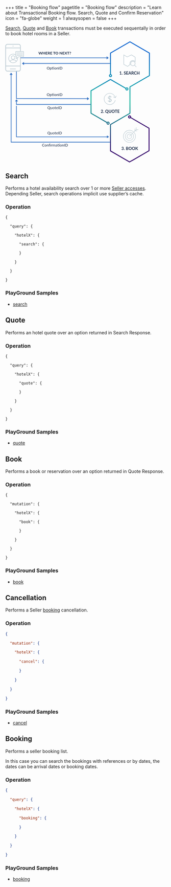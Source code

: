 +++
title = "Booking flow"
pagetitle = "Booking flow"
description = "Learn about Transactional Booking flow. Search, Quote and Confirm Reservation"
icon = "fa-globe"
weight = 1
alwaysopen = false
+++


[Search](#search), [Quote](#quote) and [Book](#book) transactions must be executed sequentally in order to book hotel rooms in a Seller.

<!-- {{< figure src="/images/booking_flow.png#center" alt="High Level HotelX Architecture" attr="" >}} -->

<svg class="booking_flow fade-in" width="90%" viewBox="73 33 490 412" version="1.1" xmlns="http://www.w3.org/2000/svg" xmlns:xlink="http://www.w3.org/1999/xlink">
    <defs>
        <linearGradient x1="7.7291646%" y1="49.9998493%" x2="92.3039729%" y2="49.9998493%" id="linearGradient-1">
            <stop stop-color="#0562CE" offset="0%"></stop>
            <stop stop-color="#0884BA" offset="20.3169256%"></stop>
            <stop stop-color="#0EB79B" offset="50.25%"></stop>
            <stop stop-color="#1D6986" offset="71.4900766%"></stop>
            <stop stop-color="#33006A" offset="100%"></stop>
        </linearGradient>
        <linearGradient x1="100%" y1="46.8285361%" x2="0%" y2="52.2535743%" id="linearGradient-2">
            <stop stop-color="#1D6986" offset="0%"></stop>
            <stop stop-color="#0EB79B" offset="54.2733543%"></stop>
            <stop stop-color="#0884BA" offset="100%"></stop>
        </linearGradient>
    </defs>
    <g id="Group-2" stroke="none" stroke-width="1" fill="none" fill-rule="evenodd" transform="translate(73.000000, 35.000000)">
        <g id="Group-5">
            <g id="Group-3" transform="translate(16.000000, 53.000000)" stroke-width="2" stroke-linecap="square">
                <polyline id="line-6" stroke="#B7C7CF" transform="translate(170.000000, 171.500000) rotate(90.000000) translate(-170.000000, -171.500000) " points="56.5 337.5 55 338.5 56.5 339 57.5 338 57.5 335 53.5 338 57.5 341 57.5 338 286.5 338 286.5 2"></polyline>
                <polyline id="line-6-1" stroke-opacity="0.5" stroke="#0469DE" transform="translate(170.000000, 171.500000) rotate(90.000000) translate(-170.000000, -171.500000) " points="56.5 337.5 55 338.5 56.5 339 57.5 338 57.5 335 53.5 338 57.5 341 57.5 338 286.5 338 286.5 2"></polyline>
                <polyline id="line-6-2" stroke-opacity="0.5" stroke="#0D4CB3" transform="translate(170.000000, 171.500000) rotate(90.000000) translate(-170.000000, -171.500000) " points="56.5 337.5 55 338.5 56.5 339 57.5 338 57.5 335 53.5 338 57.5 341 57.5 338 286.5 338 286.5 2"></polyline>
                <polyline id="line-5" stroke="#B7C7CF" transform="translate(177.250000, 219.250000) scale(-1, -1) translate(-177.250000, -219.250000) " points="24.5 168 23 169 24.5 169.5 25.5 168.5 25.5 166 21.5 168.5 25.5 171 25.5 168.5 333 168.5 333 272.5"></polyline>
                <polyline id="line-5-1" stroke-opacity="0.5" stroke="#0469DE" transform="translate(177.250000, 219.250000) scale(-1, -1) translate(-177.250000, -219.250000) " points="24.5 168 23 169 24.5 169.5 25.5 168.5 25.5 166 21.5 168.5 25.5 171 25.5 168.5 333 168.5 333 272.5"></polyline>
                <polyline id="line-5-2" stroke-opacity="0.5" stroke="#0D4CB3" transform="translate(177.250000, 219.250000) scale(-1, -1) translate(-177.250000, -219.250000) " points="24.5 168 23 169 24.5 169.5 25.5 168.5 25.5 166 21.5 168.5 25.5 171 25.5 168.5 333 168.5 333 272.5"></polyline>
                <polyline id="line-4" stroke="#B7C7CF" transform="translate(146.000000, 152.750000) rotate(90.000000) translate(-146.000000, -152.750000) " points="141.25 276.75 139.75 277.75 141.25 278.25 142.25 277.25 142.25 274.25 138.25 277.25 142.25 279.75 142.25 277.25 153.75 277.25 153.75 25.75"></polyline>
                <polyline id="line-4-1" stroke-opacity="0.5" stroke="#0469DE" transform="translate(146.000000, 152.750000) rotate(90.000000) translate(-146.000000, -152.750000) " points="141.25 276.75 139.75 277.75 141.25 278.25 142.25 277.25 142.25 274.25 138.25 277.25 142.25 279.75 142.25 277.25 153.75 277.25 153.75 25.75"></polyline>
                <polyline id="line-4-2" stroke-opacity="0.5" stroke="#0D4CB3" transform="translate(146.000000, 152.750000) rotate(90.000000) translate(-146.000000, -152.750000) " points="141.25 276.75 139.75 277.75 141.25 278.25 142.25 277.25 142.25 274.25 138.25 277.25 142.25 279.75 142.25 277.25 153.75 277.25 153.75 25.75"></polyline>
                <polyline id="line-3" stroke="#B7C7CF" transform="translate(143.750000, 97.000000) scale(-1, -1) translate(-143.750000, -97.000000) " points="24.5 52.5 23 53.5 24.5 54 25.5 53 25.5 50 21.5 53 25.5 56 25.5 53 266 53.5 266 144"></polyline>
                <polyline id="line-3-1" stroke-opacity="0.5" stroke="#0469DE" transform="translate(143.750000, 97.000000) scale(-1, -1) translate(-143.750000, -97.000000) " points="24.5 52.5 23 53.5 24.5 54 25.5 53 25.5 50 21.5 53 25.5 56 25.5 53 266 53.5 266 144"></polyline>
                <polyline id="line-3-2" stroke-opacity="0.5" stroke="#0D4CB3" transform="translate(143.750000, 97.000000) scale(-1, -1) translate(-143.750000, -97.000000) " points="24.5 52.5 23 53.5 24.5 54 25.5 53 25.5 50 21.5 53 25.5 56 25.5 53 266 53.5 266 144"></polyline>
                <polyline id="line-2" stroke="#B7C7CF" transform="translate(191.000000, 22.000000) scale(1, -1) translate(-191.000000, -22.000000) " points="45 21.5 43.5 22.5 45 23 46 22 46 19 42 22 46 25 46 22 340 22"></polyline>
                <polyline id="line-2-1" stroke-opacity="0.5" stroke="#0469DE" transform="translate(191.000000, 22.000000) scale(1, -1) translate(-191.000000, -22.000000) " points="45 21.5 43.5 22.5 45 23 46 22 46 19 42 22 46 25 46 22 340 22"></polyline>
                <polyline id="line-2-2" stroke-opacity="0.5" stroke="#0D4CB3" transform="translate(191.000000, 22.000000) scale(1, -1) translate(-191.000000, -22.000000) " points="45 21.5 43.5 22.5 45 23 46 22 46 19 42 22 46 25 46 22 340 22"></polyline>
                <polyline id="line-1" stroke="#B7C7CF" transform="translate(184.000000, 3.000000) scale(-1, -1) translate(-184.000000, -3.000000) " points="39 2.5 37.5 3.5 39 4 40 3 40 -8.8817842e-16 36 3 40 6 40 3 332 3"></polyline>
                <polyline id="line-1-1" stroke-opacity="0.5" stroke="#0469DE" transform="translate(184.000000, 3.000000) scale(-1, -1) translate(-184.000000, -3.000000) " points="39 2.5 37.5 3.5 39 4 40 3 40 -8.8817842e-16 36 3 40 6 40 3 332 3"></polyline>
                <polyline id="line-1-2" stroke-opacity="0.5" stroke="#0D4CB3" transform="translate(184.000000, 3.000000) scale(-1, -1) translate(-184.000000, -3.000000) " points="39 2.5 37.5 3.5 39 4 40 3 40 -8.8817842e-16 36 3 40 6 40 3 332 3"></polyline>
            </g>
            <g id="Group-8" transform="translate(0.000000, 9.000000)">
                <g id="Group-4">
                    <ellipse id="Oval" fill="#B7C7CF" cx="26.0102201" cy="7.36270023" rx="1.48191824" ry="1.47254005"></ellipse>
                    <path d="M45.1190926,0 L6.88090737,0 C3.08068717,0 3.49227053e-15,3.31207532 0,7.39772727 L0,85.6022727 C0,89.6879247 3.08068717,93 6.88090737,93 L45.1190926,93 C48.9193128,93 52,89.6879247 52,85.6022727 L52,7.39772727 C52,3.31207532 48.9193128,0 45.1190926,0 L45.1190926,0 Z M1.96597353,14.5101136 L50.0340265,14.5101136 L50.0340265,73.5334091 L1.96597353,73.5334091 L1.96597353,14.5101136 Z M45.1190926,90.8863636 L6.88090737,90.8863636 C4.16646437,90.8863636 1.96597353,88.5205956 1.96597353,85.6022727 L1.96597353,75.6470455 L50.0340265,75.6470455 L50.0340265,85.6022727 C50.0340265,88.5205956 47.8335356,90.8863636 45.1190926,90.8863636 L45.1190926,90.8863636 Z M50.0340265,12.3964773 L1.96597353,12.3964773 L1.96597353,7.39772727 C1.96597353,4.47940445 4.16646437,2.11363636 6.88090737,2.11363636 L45.1190926,2.11363636 C47.8335356,2.11363636 50.0340265,4.47940445 50.0340265,7.39772727 L50.0340265,12.3964773 Z" id="Shape" fill="#B7C7CF"></path>
                    <rect id="Rectangle-2" fill="#FFFFFF" x="47" y="25" width="10" height="18"></rect>
                    <rect id="Rectangle-path" fill="#B7C7CF" x="15.6981132" y="83.4439359" width="19.6226415" height="1.96338673"></rect>
                    <g id="Group" transform="translate(10.500000, 25.000000)" fill="#B7C7CF">
                        <path d="M15.8363636,14.2307692 C11.9757576,14.2307692 8.9030303,17.2307692 8.9030303,20.9230769 C8.9030303,24.6153846 12.0545455,27.6153846 15.8363636,27.6153846 C19.6181818,27.6153846 22.769697,24.6153846 22.769697,20.9230769 C22.769697,17.2307692 19.6969697,14.2307692 15.8363636,14.2307692 Z M15.8363636,26.1538462 C12.8424242,26.1538462 10.4787879,23.8461538 10.4787879,21 C10.4787879,18.1538462 12.9212121,15.8461538 15.8363636,15.8461538 C18.7515152,15.8461538 21.1939394,18.1538462 21.1939394,21 C21.1939394,23.8461538 18.830303,26.1538462 15.8363636,26.1538462 Z" id="Shape"></path>
                        <path d="M51.2121212,0 L24.5818182,0 C24.1090909,0 23.7939394,0.307692308 23.7939394,0.769230769 L23.7939394,10.6153846 C21.430303,9.23076923 18.6727273,8.53846154 15.8363636,8.53846154 C7.09090909,8.53846154 0,15.4615385 0,23.9230769 C0,32.5384615 7.16969697,39.3846154 15.8363636,39.3846154 C24.5818182,39.3846154 31.6727273,32.4615385 31.6727273,23.9230769 C31.6727273,23.2307692 31.5939394,22.4615385 31.5151515,21.7692308 L35.9272727,18.6153846 L51.2121212,18.6153846 C51.6848485,18.6153846 52,18.3076923 52,17.8461538 L52,0.769230769 C52,0.307692308 51.6848485,0 51.2121212,0 Z M6.14545455,34.1538462 C7.32727273,31.5384615 10.0060606,29.8461538 12.9212121,29.8461538 L18.7515152,29.8461538 C21.6666667,29.8461538 24.3454545,31.5384615 25.5272727,34.1538462 C22.8484848,36.5384615 19.4606061,37.8461538 15.8363636,37.8461538 C12.2121212,37.8461538 8.82424242,36.5384615 6.14545455,34.1538462 Z M30.0969697,23.9230769 C30.0969697,27.2307692 28.9151515,30.3846154 26.7090909,32.9230769 C25.1333333,30.0769231 22.1393939,28.2307692 18.7515152,28.2307692 L12.9212121,28.2307692 C9.53333333,28.2307692 6.53939394,30.0769231 4.96363636,32.9230769 C2.75757576,30.4615385 1.57575758,27.3076923 1.57575758,23.9230769 C1.57575758,16.2307692 7.95757576,10 15.8363636,10 C18.6727273,10 21.430303,10.8461538 23.7939394,12.3846154 L23.7939394,17.7692308 C23.7939394,18.2307692 24.1090909,18.5384615 24.5818182,18.5384615 L27.3393939,18.5384615 L25.2909091,24.5384615 C25.2121212,24.8461538 25.2909091,25.2307692 25.6060606,25.3846154 C25.8424242,25.6153846 26.2363636,25.6153846 26.5515152,25.3846154 L30.0969697,22.7692308 L30.0969697,23.9230769 Z M50.4242424,17.0769231 L35.6909091,17.0769231 C35.5333333,17.0769231 35.3757576,17.1538462 35.2181818,17.2307692 L27.5757576,22.7692308 L29.1515152,18.0769231 C29.230303,17.8461538 29.230303,17.6153846 29.0727273,17.3846154 C28.9151515,17.1538462 28.6787879,17.0769231 28.4424242,17.0769231 L25.369697,17.0769231 L25.369697,1.53846154 L50.4242424,1.53846154 L50.4242424,17.0769231 Z" id="Shape"></path>
                        <path d="M27.8121212,5.69230769 L48.0606061,5.69230769 C48.5333333,5.69230769 48.8484848,5.38461538 48.8484848,4.92307692 C48.8484848,4.46153846 48.5333333,4.15384615 48.0606061,4.15384615 L27.8121212,4.15384615 C27.3393939,4.15384615 27.0242424,4.46153846 27.0242424,4.92307692 C27.0242424,5.38461538 27.3393939,5.69230769 27.8121212,5.69230769 Z" id="Shape"></path>
                        <path d="M27.8121212,9.92307692 L48.0606061,9.92307692 C48.5333333,9.92307692 48.8484848,9.61538462 48.8484848,9.15384615 C48.8484848,8.69230769 48.5333333,8.38461538 48.0606061,8.38461538 L27.8121212,8.38461538 C27.3393939,8.38461538 27.0242424,8.69230769 27.0242424,9.15384615 C27.0242424,9.53846154 27.3393939,9.92307692 27.8121212,9.92307692 Z" id="Shape"></path>
                        <path d="M27.8121212,14.1538462 L48.0606061,14.1538462 C48.5333333,14.1538462 48.8484848,13.8461538 48.8484848,13.3846154 C48.8484848,12.9230769 48.5333333,12.6153846 48.0606061,12.6153846 L27.8121212,12.6153846 C27.3393939,12.6153846 27.0242424,12.9230769 27.0242424,13.3846154 C27.0242424,13.7692308 27.3393939,14.1538462 27.8121212,14.1538462 Z" id="Shape"></path>
                    </g>
                </g>
            </g>
            <text id="1.-SEARCH" font-family="Lato-Bold, Lato" font-size="14" font-weight="bold" fill="#182945">
                <tspan x="386" y="112">1. SEARCH</tspan>
            </text>
            <text id="2.-QUOTE" font-family="Lato-Bold, Lato" font-size="14" font-weight="bold" fill="#182945">
                <tspan x="323" y="242">2. QUOTE</tspan>
            </text>
            <text id="3.-BOOK" font-family="Lato-Bold, Lato" font-size="14" font-weight="bold" fill="#182945">
                <tspan x="393" y="367">3. BOOK</tspan>
            </text>
            <g id="shutterstock_758297944-[Converted].eps" transform="translate(389.000000, 205.000000) scale(-1, 1) rotate(90.000000) translate(-389.000000, -205.000000) translate(184.000000, 104.000000)">
                <g id="Group">
                    <g id="Layer_2">
                        <g id="XMLID_2_">
                            <g id="Group-12" transform="translate(-0.000000, 62.000000)">
                                <path d="M409.591211,70.3553134 L371.938434,5.21507575 C371.668331,4.74748104 371.1687,4.45893942 370.627282,4.45893942 L281.425332,4.45893942 C280.883914,4.45893942 280.384284,4.74748104 280.11418,5.21507575 L242.462009,70.3553134 L154.133959,70.3553134 C153.593146,70.3553134 153.093516,70.643855 152.822806,71.1114497 L115.17003,136.252292 L40.7389808,136.252292 L3.52345643,71.8675861 L40.7389808,7.48348474 L111.137253,7.48348474 C111.784653,9.5758652 113.739572,11.100236 116.043929,11.100236 C118.875775,11.100236 121.178922,8.79916196 121.178922,5.97121208 C121.178922,3.1432622 118.87517,0.842188112 116.043929,0.842188112 C113.739572,0.842188112 111.784653,2.36716387 111.137253,4.45893942 L39.8650812,4.45893942 C39.3242688,4.45893942 38.8240325,4.74748104 38.5539291,5.21507575 L0.46450517,71.1114497 C0.19379616,71.5790444 0.19379616,72.1561277 0.46450517,72.6237224 L38.5539291,138.520701 C38.8240325,138.988296 39.3242688,139.276838 39.8650812,139.276838 L116.044535,139.276838 C116.585347,139.276838 117.084978,138.988296 117.355687,138.520701 L155.008464,73.3798587 L243.336514,73.3798587 C243.877326,73.3798587 244.376957,73.0913171 244.647666,72.6237224 L282.299838,7.48348474 L369.753383,7.48348474 L407.40616,72.6237224 C407.676263,73.0913171 406.864742,73.3798587 407.40616,73.3798587 L409.591211,70.3553134 Z M116.043929,3.86673344 C117.205495,3.86673344 118.150857,4.81099649 118.150857,5.97121208 C118.150857,7.13142767 117.205495,8.07569072 116.043929,8.07569072 C115.477075,8.07569072 114.964121,7.84884982 114.585007,7.48348474 C114.18712,7.10057731 113.937001,6.56523278 113.937001,5.97121208 C113.937001,5.37719138 114.18712,4.84184685 114.585007,4.45893942 C114.964121,4.09417925 115.477075,3.86673344 116.043929,3.86673344 Z" id="XMLID_55_" fill="url(#linearGradient-1)"></path>
                                <path d="M399.641595,82.2889594 L369.148375,135.041869 L294.717326,135.041869 L259.514254,74.1384147 C260.363929,73.2225824 260.888996,72.0018759 260.888996,70.657163 C260.888996,67.8292131 258.585244,65.5281391 255.754003,65.5281391 C252.922762,65.5281391 250.61901,67.8292131 250.61901,70.657163 C250.61901,73.4857178 252.922762,75.786187 255.754003,75.786187 C256.14644,75.786187 256.526765,75.7377943 256.894372,75.6543168 L292.53288,137.309673 C292.802984,137.777268 293.302614,138.06581 293.844032,138.06581 L370.02288,138.06581 C370.564298,138.06581 371.063929,137.777268 371.334032,137.309673 L402.261477,83.8042567 L409.394387,70.6577679 L407.274742,68.5532893 L399.641595,82.2889594 Z M255.753397,72.7622466 C255.5487,72.7622466 255.354904,72.7241373 255.16777,72.6696955 C254.292053,72.4144239 253.64647,71.6141292 253.64647,70.6577679 C253.64647,69.4975523 254.591832,68.5532893 255.753397,68.5532893 C256.914963,68.5532893 257.860325,69.4975523 257.860325,70.6577679 C257.860325,70.8319817 257.833072,70.9989366 257.792496,71.1610523 C257.564786,72.0780944 256.740547,72.7622466 255.753397,72.7622466 Z" id="XMLID_59_" fill="#33006A"></path>
                            </g>
                            <path d="M157.400635,120.013354 C156.520679,120.93463 155.976233,122.178323 155.976233,123.549652 C155.976233,126.378207 158.279985,128.678676 161.111226,128.678676 C163.942467,128.678676 166.246219,126.377602 166.246219,123.549652 C166.246219,120.721702 163.942467,118.420628 161.111226,118.420628 C160.744225,118.420628 160.386913,118.460552 160.041713,118.534351 L130.815436,67.971817 L168.03096,3.58711076 L242.462009,3.58711076 L272.954018,56.3400206 C272.104343,57.2558529 271.579276,58.4765594 271.579276,59.8206673 C271.579276,62.6492221 273.883028,64.9496913 276.714269,64.9496913 C279.546115,64.9496913 281.849261,62.6486172 281.849261,59.8206673 C281.849261,56.9927174 279.54551,54.6916434 276.714269,54.6916434 C276.322437,54.6916434 275.941507,54.7400361 275.5739,54.8235135 L244.647061,1.31870176 C244.376352,0.851107055 243.876721,0.562565431 243.335908,0.562565431 L167.156455,0.562565431 C166.615643,0.562565431 166.116012,0.851107055 165.845303,1.31870176 L127.755879,67.2156807 C127.48517,67.6832754 127.48517,68.2603586 127.755879,68.7279533 L157.400635,120.013354 Z M161.111226,121.445173 C161.35226,121.445173 161.57997,121.494171 161.795569,121.568575 C162.620414,121.854697 163.218154,122.629585 163.218154,123.549652 C163.218154,124.710473 162.272792,125.654131 161.111226,125.654131 C159.94966,125.654131 159.004298,124.709868 159.004298,123.549652 C159.004298,123.341563 159.043663,123.144363 159.100591,122.954422 C159.359188,122.084562 160.157991,121.445173 161.111226,121.445173 Z M276.714269,57.7161887 C276.918966,57.7161887 277.112762,57.754298 277.299897,57.8093447 C278.175613,58.0646163 278.821802,58.864911 278.821802,59.8206673 C278.821802,60.9808829 277.87644,61.925146 276.714874,61.925146 C275.553309,61.925146 274.607947,60.9808829 274.607947,59.8206673 C274.607947,59.6464535 274.635199,59.4794986 274.67517,59.317383 C274.90288,58.4003408 275.72712,57.7161887 276.714269,57.7161887 Z" id="XMLID_51_" fill="url(#linearGradient-2)"></path>
                        </g>
                        <g id="XMLID_8738_" transform="translate(317.003260, 136.952906) scale(1, -1) rotate(270.000000) translate(-317.003260, -136.952906) translate(290.503260, 110.952906)" fill="#B7C7CF">
                            <g id="XMLID_8739_">
                                <path d="M36.8648744,17.4522315 C39.8269276,20.9213849 41.6207533,25.4146495 41.6207533,30.3210669 C41.6207533,41.2747603 32.6988626,50.1868855 21.7312112,50.1868855 C10.764771,50.1868855 1.84227474,41.2753652 1.84227474,30.3210669 C1.84227474,19.3667686 10.7641654,10.4546434 21.7312112,10.4546434 C26.6433383,10.4546434 31.1418316,12.2457791 34.6150222,15.2043894 L35.5167799,14.3042847 C31.8104284,11.1164139 26.9939882,9.18372944 21.7306056,9.18372944 C10.0616544,9.18372944 0.568670606,18.665679 0.568670606,30.3210669 C0.568670606,41.9764548 10.06226,51.4577995 21.7306056,51.4577995 C33.3989513,51.4577995 42.8925406,41.9758499 42.8925406,30.3210669 C42.8925406,25.0644071 40.9570015,20.2529604 37.7660266,16.5509169 L36.8648744,17.4522315 Z" id="XMLID_8748_"></path>
                                <path d="M35.0964845,30.3210669 C35.0964845,37.6816004 29.1009158,43.6702002 21.7312112,43.6702002 C14.3615066,43.6702002 8.36593796,37.6816004 8.36593796,30.3210669 C8.36593796,22.9593236 14.3615066,16.9707238 21.7312112,16.9707238 C24.844062,16.9707238 27.7037666,18.0480669 29.9778434,19.8361781 L30.889291,18.9257899 C28.3796307,16.909628 25.1959232,15.699205 21.7312112,15.699205 C13.6602068,15.699205 7.09293944,22.2588389 7.09293944,30.3210669 C7.09293944,38.3832949 13.6602068,44.9423239 21.7312112,44.9423239 C29.8028213,44.9423239 36.3700886,38.3832949 36.3700886,30.3210669 C36.3700886,26.8609871 35.158257,23.6797703 33.1397489,21.1730271 L32.2283013,22.0834153 C34.0184934,24.3548488 35.0964845,27.2118343 35.0964845,30.3210669 Z" id="XMLID_8747_"></path>
                                <path d="M13.3779911,30.3210669 C13.3779911,34.9214004 17.1255244,38.6645777 21.7312112,38.6645777 C26.3375037,38.6645777 30.0850369,34.9214004 30.0850369,30.3210669 C30.0850369,28.5940515 29.5563368,26.9874131 28.6533678,25.6541935 L27.7285968,26.5778896 C28.4111226,27.6649112 28.8120384,28.9448988 28.8120384,30.3210669 C28.8120384,34.2203108 25.6362038,37.3924539 21.7318168,37.3924539 C17.8286411,37.3924539 14.6515953,34.2203108 14.6515953,30.3210669 C14.6515953,26.4212182 17.8286411,23.249075 21.7318168,23.249075 C23.1083752,23.249075 24.3910635,23.6495248 25.4793501,24.3306524 L26.4041211,23.4075612 C25.0693501,22.5050369 23.4614476,21.9775562 21.7318168,21.9775562 C17.1249188,21.9769513 13.3779911,25.7201286 13.3779911,30.3210669 Z" id="XMLID_8746_"></path>
                                <g id="XMLID_8744_" transform="translate(43.604136, 0.000000)">
                                    <polygon id="XMLID_8745_" points="8.33626292 8.31205547 0.217415066 8.31205547 0.217415066 0.0907363599 1.4910192 0.0907363599 1.4910192 7.04053662 8.33626292 7.04053662"></polygon>
                                </g>
                                <g id="XMLID_8742_" transform="translate(39.364845, 4.234363)">
                                    <polygon id="XMLID_8743_" points="8.38471196 8.26366275 0.265864106 8.26366275 0.265864106 0.0423436346 1.53886263 0.0423436346 1.53886263 6.99214389 8.38471196 6.99214389"></polygon>
                                </g>
                                <g id="XMLID_8740_" transform="translate(21.196455, 7.258909)">
                                    <polyline id="XMLID_8741_" points="22.5857146 0.132625889 23.4858519 1.03171687 0.983705188 23.5077083 0.0835679321 22.6086173"></polyline>
                                </g>
                            </g>
                        </g>
                        <g id="XMLID_23_" transform="translate(66.921993, 134.452906) rotate(270.000000) translate(-66.921993, -134.452906) translate(45.421993, 113.452906)" stroke="#B7C7CF">
                            <g id="shutterstock_743161702" transform="translate(21.500000, 21.000000) scale(-1, 1) translate(-21.500000, -21.000000) translate(0.000000, -0.000000)">
                                <g id="Group-25" transform="translate(0.000000, 0.000000)">
                                    <path d="M30.6482008,18.884332 C33.9191609,18.884332 36.8165547,20.4526205 38.6534766,22.8707192 L38.6534766,7.80005306 L26.1323737,1.42108547e-14 L11.5587788,6.9788971 L0.0639218905,1.42108547e-14 L0.0639218905,32.0211029 L12.9956028,39 L20.7956558,32.8419936 L21.4147729,32.9275583 C20.8862616,31.7049778 20.5903005,30.3586269 20.5903005,28.9420997 C20.5903005,23.3872913 25.0933925,18.884332 30.6482008,18.884332" id="Fill-30" stroke-width="1.5" fill="#FFFFFF"></path>
                                    <path d="M37.0029611,34.5531398 C39.8843215,31.2509222 39.6296858,26.2591344 36.4272578,23.2672565 C33.2248298,20.2753786 28.2272729,20.3602898 25.1283312,23.4592315 C22.0293896,26.5581731 21.9444784,31.55573 24.9363563,34.758158 C27.9282342,37.9605861 32.920022,38.2152217 36.2222396,35.3338613 L42.040408,41.1520298 L42.8211295,40.3713083 L37.0029611,34.5531398 Z M25.8963009,34.1779521 C23.884173,32.1660971 23.2821331,29.1402423 24.3709259,26.5114118 C25.4597187,23.8825813 28.0249114,22.1685114 30.870297,22.1685114 C33.7156826,22.1685114 36.2808754,23.8825813 37.3696682,26.5114118 C38.458461,29.1402423 37.856421,32.1660971 35.8442931,34.1779521 C34.5312368,35.5086302 32.739741,36.2576966 30.870297,36.2576966 C29.000853,36.2576966 27.2093572,35.5086302 25.8963009,34.1779521 L25.8963009,34.1779521 Z" id="Shape" stroke-width="0.5" fill="#B7C7CF"></path>
                                </g>
                            </g>
                        </g>
                    </g>
                </g>
            </g>
            <g id="Group" transform="translate(347.000000, 183.000000)" fill="#B7C7CF">
                <path d="M7.71890201,10.9566456 L7.71890201,4.53535355 C8.9418669,4.73497124 10.0889667,5.25876111 11.040783,6.0521942 C11.2837416,6.27799213 11.6287063,6.35702118 11.9457323,6.25951186 C12.2627583,6.16200254 12.5036818,5.90276885 12.5777493,5.57946161 C12.6518167,5.25615437 12.5477755,4.91789165 12.3048169,4.69209375 C11.0193248,3.55530598 9.41780795,2.83744547 7.71384587,2.6342466 L7.71384587,0.935385069 C7.71384587,0.41878616 7.29505971,0 6.7784608,0 C6.26186189,0 5.84307573,0.41878616 5.84307573,0.935385069 L5.84307573,2.61907819 C2.65771036,2.947727 0.412786196,5.05613551 0.412786196,7.8167855 C0.412786196,10.9060843 3.95208105,11.8920307 5.84307573,12.3673075 L5.84307573,19.476234 C4.39196484,19.1475852 2.37962291,18.3032105 1.5807535,17.5549025 C1.21913426,17.1932833 0.632833653,17.1932833 0.271214427,17.5549025 C-0.090404799,17.9165217 -0.0904048105,18.5028223 0.271214401,18.8644416 C1.39367648,19.9869037 4.01781081,21.0638605 5.83296346,21.3470041 L5.83296346,22.8941816 C5.83296346,23.4107805 6.25174962,23.8295667 6.76834853,23.8295667 C7.28494744,23.8295667 7.7037336,23.4107805 7.7037336,22.8941816 L7.7037336,21.3773409 C10.0902296,21.0941973 13.1340231,19.6936478 13.1340231,16.5082824 C13.2149213,14.0459444 11.2329162,12.0336025 7.71890201,10.9566456 Z M5.84813187,10.4510321 C4.33129122,10.0313729 2.30883701,9.32857001 2.30883701,7.82689777 C2.30883701,5.86006106 4.04309149,4.79321646 5.84813187,4.50501674 L5.84813187,10.4409198 L5.84813187,10.4510321 Z M7.71890201,19.552076 L7.71890201,12.9234824 C9.40259513,13.5302186 11.2581969,14.6577368 11.2581969,16.5740122 C11.3239266,18.6369155 9.03349724,19.289157 7.71890201,19.5217392 L7.71890201,19.552076 Z" id="Shape"></path>
            </g>
            <g id="Group-20" transform="translate(112.000000, 31.000000)" font-size="13" fill="#182945">
                <text id="OptionID" font-family="Lato-Medium, Lato" font-weight="400">
                    <tspan x="28" y="64">OptionID</tspan>
                </text>
                <text id="WHERE-TO-NEXT?" font-family="Lato-Bold, Lato" font-weight="bold">
                    <tspan x="0" y="13">WHERE TO NEXT?</tspan>
                </text>
            </g>
            <g id="Group-20" transform="translate(140.000000, 172.000000)" font-size="13" font-family="Lato-Medium, Lato" fill="#182945" font-weight="400">
                <text id="QuoteID">
                    <tspan x="2" y="57">QuoteID</tspan>
                </text>
                <text id="OptionID">
                    <tspan x="0" y="13">OptionID</tspan>
                </text>
            </g>
            <text id="ConfirmationID" font-family="Lato-Medium, Lato" font-size="13" font-weight="400" fill="#182945">
                <tspan x="124" y="356">ConfirmationID</tspan>
            </text>
            <text id="QuoteID" font-family="Lato-Medium, Lato" font-size="13" font-weight="400" fill="#182945">
                <tspan x="142" y="314">QuoteID</tspan>
            </text>
            <g id="Group" transform="translate(334.000000, 175.304736)" stroke="#B7C7CF" stroke-width="0.5" fill="#B7C7CF">
                <path d="M19.5590274,5.43170447e-14 C8.76445078,5.43170447e-14 0,8.77640989 0,19.5889032 C0,30.4014921 8.76445078,39.1777921 19.5590274,39.1777921 C28.7963352,39.1777921 36.5377686,32.7304199 38.5805552,24.097931 C38.6179331,23.9298853 38.5628079,23.7546647 38.4359494,23.6382886 C38.3090909,23.5219124 38.1297775,23.482066 37.9655705,23.5337626 C37.8013635,23.5854591 37.6772168,23.7208425 37.6399063,23.8889032 C35.6972141,32.0987499 28.3525752,38.2222366 19.5590274,38.2222366 C9.28178855,38.2222366 0.955555556,29.8859699 0.955555556,19.5889032 C0.955555556,9.29190822 9.28178855,0.955555556 19.5590274,0.955555556 C28.2251041,0.955555556 35.4964997,6.88709022 37.5652774,14.915625 L32.2649063,12.2131944 C32.1119773,12.1273096 31.9242866,12.1321135 31.7759514,12.2257092 C31.6276161,12.3193049 31.5424823,12.4866462 31.5541683,12.6616517 C31.5658543,12.8366573 31.6724816,12.9911937 31.8319441,13.0642361 L37.9236108,16.1697917 C38.1547061,16.2914067 38.4406317,16.2049673 38.5656486,15.9756944 L41.9847219,9.85416667 C42.0758781,9.6985612 42.0716613,9.50488923 41.9738187,9.35339881 C41.8759761,9.20190839 41.7011775,9.11840952 41.5218508,9.1375 C41.3627989,9.15430911 41.2227043,9.24957956 41.1486108,9.39131944 L38.4013886,14.3184028 C36.1017486,6.06106978 28.5300219,0 19.5590274,0 L19.5590274,5.43170447e-14 Z" id="Shape"></path>
            </g>
        </g>
    </g>
</svg>


## Search

Performs a hotel availability search over 1 or more [Seller accesses](http://docs.travelgatex.com/admin/resources/common-resources/#accesses). Depending Seller, search operations implicit use supplier’s cache.

### Operation

```
{

  "query": {

    "hotelX": {

      "search": {

      }

    }

  }

}
```

### PlayGround Samples

* [search](https://www.graphqlbin.com/2kzRfE) 

## Quote

Performs an hotel quote over an option returned in Search Response.

### Operation

```
{

  "query": {

    "hotelX": {

      "quote": {

      }

    }

  }

}
```

### PlayGround Samples

* [quote](https://graphqlbin.com/31B2HR) 

## Book

Performs a book or reservation over an option returned in Quote Response.

### Operation

```
{

  "mutation": {

    "hotelX": {

      "book": {

      }

    }

  }

}
```

### PlayGround Samples

* [book](https://graphqlbin.com/1wxWIp) 


## Cancellation

Performs a Seller [booking](/hotelx/quickstart/#cancel) cancellation.

### Operation

```json
{

  "mutation": {

    "hotelX": {

      "cancel": {

      }

    }

  }

}
```

### PlayGround Samples

* [cancel](https://graphqlbin.com/68LYhr) 


## Booking

Performs a seller booking list.

In this case you can search the bookings with references or by dates, the dates can be arrival dates or booking dates.


### Operation

```json
{

  "query": {

    "hotelX": {

      "booking": {

      }

    }

  }

}
```

### PlayGround Samples

* [booking](https://www.graphqlbin.com/0RvEU2) 
